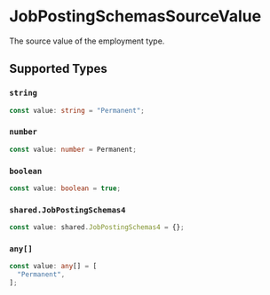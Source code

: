 # JobPostingSchemasSourceValue

The source value of the employment type.


## Supported Types

### `string`

```typescript
const value: string = "Permanent";
```

### `number`

```typescript
const value: number = Permanent;
```

### `boolean`

```typescript
const value: boolean = true;
```

### `shared.JobPostingSchemas4`

```typescript
const value: shared.JobPostingSchemas4 = {};
```

### `any[]`

```typescript
const value: any[] = [
  "Permanent",
];
```

